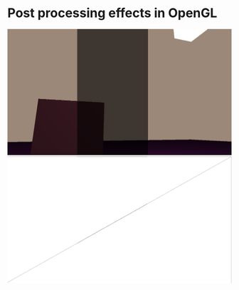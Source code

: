 # Post processing effects in OpenGL
![Image 1](images/Image_1.png) 
<br>
![Image 2](images/Image_2.png)
